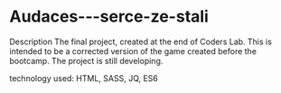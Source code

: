 # Audaces---serce-ze-stali

Description
The final project, created at the end of Coders Lab. This is intended to be a corrected version of the game created before the bootcamp. The project is still developing.

technology used:
HTML, SASS, JQ, ES6
